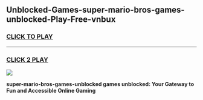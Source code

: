 
## Unblocked-Games-super-mario-bros-games-unblocked-Play-Free-vnbux
<h3>
<a href="https://premium76.site?title=super-mario-bros-games-unblocked&ref=12A">CLICK TO PLAY</a></h3>
<hr>

<h3>
<a href="https://premium76.site?title=super-mario-bros-games-unblocked&ref=12A">CLICK 2 PLAY</a>
  
</h3>

<a href="https://premium76.site?title=super-mario-bros-games-unblocked&ref=12A"><img src="https://clearcache.store/games.png"></a>


**super-mario-bros-games-unblocked games unblocked: Your Gateway to Fun and Accessible Online Gaming**

